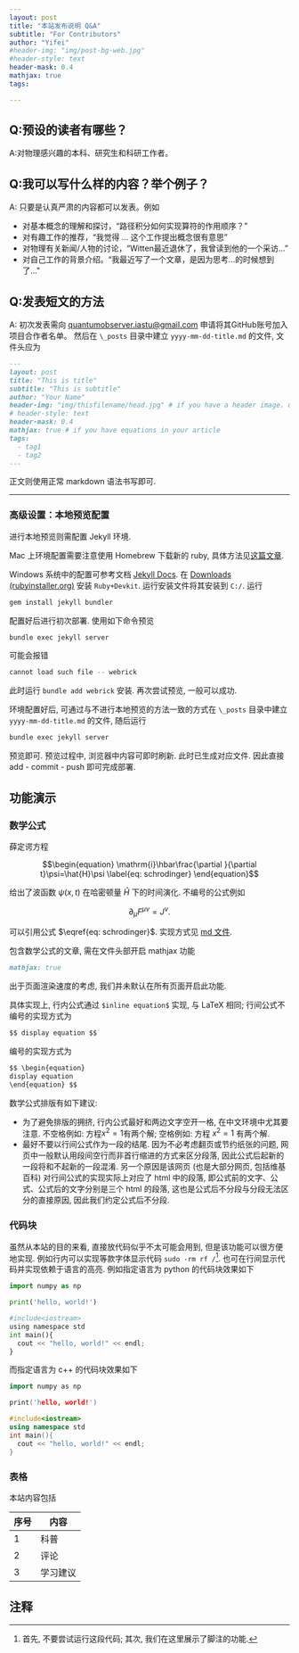 ```yaml
---
layout: post
title: "本站发布说明 Q&A"
subtitle: "For Contributors"
author: "Yifei"
#header-img: "img/post-bg-web.jpg"
#header-style: text
header-mask: 0.4
mathjax: true
tags:

---
```


## Q:预设的读者有哪些？

A:对物理感兴趣的本科、研究生和科研工作者。

## Q:我可以写什么样的内容？举个例子？

A: 只要是认真严肃的内容都可以发表。例如
  * 对基本概念的理解和探讨，“路径积分如何实现算符的作用顺序？”
  * 对有趣工作的推荐，“我觉得 ... 这个工作提出概念很有意思”
  * 对物理有关新闻/人物的讨论，“Witten最近退休了，我曾读到他的一个采访...”
  * 对自己工作的背景介绍。“我最近写了一个文章，是因为思考...的时候想到了..."

## Q:发表短文的方法

A: 初次发表需向 quantumobserver.iastu@gmail.com 申请将其GitHub账号加入项目合作者名单。
然后在 ``\_posts`` 目录中建立 ``yyyy-mm-dd-title.md`` 的文件, 文件头应为

```md
---
layout: post
title: "This is title"
subtitle: "This is subtitle"
author: "Your Name"
header-img: "img/thisfilename/head.jpg" # if you have a header image. or if you want to have a text style head, see the next line
# header-style: text 
header-mask: 0.4
mathjax: true # if you have equations in your article
tags:
  - tag1
  - tag2
---
```

正文则使用正常 markdown 语法书写即可. 
  
  
  
 ---  
### 高级设置：本地预览配置

进行本地预览则需配置 Jekyll 环境. 

Mac 上环境配置需要注意使用 Homebrew 下载新的 ruby, 具体方法见[这篇文章](https://zhuanlan.zhihu.com/p/350462079).

Windows 系统中的配置可参考文档 [Jekyll Docs](https://jekyllrb.com/docs/installation/). 在 [Downloads (rubyinstaller.org)](https://rubyinstaller.org/downloads/) 安装 `Ruby+Devkit`. 运行安装文件将其安装到 `C:/`. 运行

``` bash
gem install jekyll bundler
```

配置好后进行初次部署. 使用如下命令预览

```bash
bundle exec jekyll server
```

可能会报错

```bash
cannot load such file -- webrick
```

此时运行 `bundle add webrick` 安装. 再次尝试预览, 一般可以成功.

环境配置好后, 可通过与不进行本地预览的方法一致的方式在 ``\_posts`` 目录中建立 ``yyyy-mm-dd-title.md`` 的文件, 随后运行

```bash
bundle exec jekyll server
```

预览即可. 预览过程中, 浏览器中内容可即时刷新. 此时已生成对应文件. 因此直接 add - commit - push 即可完成部署.

## 功能演示

### 数学公式

薛定谔方程

$$\begin{equation}
  \mathrm{i}\hbar\frac{\partial }{\partial t}\psi=\hat{H}\psi
  \label{eq: schrodinger}
\end{equation}$$

给出了波函数 $\psi\left(x,t\right)$ 在哈密顿量 $\hat{H}$ 下的时间演化. 不编号的公式例如

$$\partial_\mu F^{\mu\nu}=J^\nu.$$

可以引用公式 $\eqref{eq: schrodinger}$. 实现方式见 [md 文件](https://github.com/QuantumObserverIASTU/QuantumObserverIASTU.github.io/blob/main/_posts/2022-06-16-test.md).

包含数学公式的文章, 需在文件头部开启 mathjax 功能

```md
mathjax: true
```
出于页面渲染速度的考虑, 我们并未默认在所有页面开启此功能.

具体实现上, 行内公式通过 ``$inline equation$`` 实现, 与 LaTeX 相同; 行间公式不编号的实现方式为

```md
$$ display equation $$
```

编号的实现方式为

```md
$$ \begin{equation} 
display equation
\end{equation} $$
```

数学公式排版有如下建议:
- 为了避免排版的拥挤, 行内公式最好和两边文字空开一格, 在中文环境中尤其要注意. 不空格例如: 方程$x^2=1$有两个解; 空格例如: 方程 $x^2=1$ 有两个解. 
- 最好不要以行间公式作为一段的结尾. 因为不必考虑翻页或节约纸张的问题, 网页中一般默认用段间空行而非首行缩进的方式来区分段落, 因此公式后起新的一段将和不起新的一段混淆. 另一个原因是该网页 (也是大部分网页, 包括维基百科) 对行间公式的实现实际上对应了 html 中的段落, 即公式前的文字、公式、公式后的文字分别是三个 html 的段落, 这也是公式后不分段与分段无法区分的直接原因, 因此我们约定公式后不分段.

### 代码块

虽然从本站的目的来看, 直接放代码似乎不太可能会用到, 但是该功能可以很方便地实现. 例如行内可以实现等款字体显示代码 ``sudo -rm rf /``[^1]. 也可在行间显示代码并实现依赖于语言的高亮. 例如指定语言为 python 的代码块效果如下

```python
import numpy as np

print('hello, world!')

#include<iostream>
using namespace std
int main(){
  cout << "hello, world!" << endl;
}
```

而指定语言为 c++ 的代码块效果如下

```cpp
import numpy as np

print('hello, world!')

#include<iostream>
using namespace std
int main(){
  cout << "hello, world!" << endl;
}
```

### 表格

本站内容包括

序号 | 内容
--|--
1|科普
2|评论
3|学习建议

## 注释

[^1]: 首先, 不要尝试运行这段代码; 其次, 我们在这里展示了脚注的功能.
